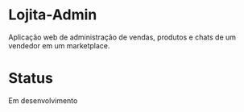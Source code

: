# Lojita-Admin
Aplicação web de administração de vendas, produtos e chats de um vendedor em um marketplace.

# Status
Em desenvolvimento